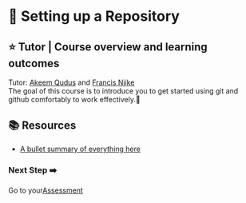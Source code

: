 # :flags: Setting up a Repository

## :star: Tutor | Course overview and learning outcomes 

Tutor: [Akeem Qudus](https://github.com/holytech) and [Francis Njike](https://github.com/clashkid155)<br>
The goal of this course is to introduce you to get started using git and github comfortably to work effectively.🚀



## 📚  Resources 
* [A bullet summary of everything here](https://docs.google.com/presentation/d/1K_Fj9X1VdctS1RVYVdldnx0yh1n5YaPpYCPgiFDuZCg/edit?usp=sharing) 

### Next Step :arrow_right:
Go to your[Assessment](./assessment.md)